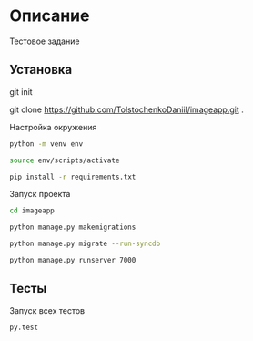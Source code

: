 # Описание

Тестовое задание

## Установка

git init

git clone <https://github.com/TolstochenkoDaniil/imageapp.git> .

Настройка окружения

```sh
python -m venv env

source env/scripts/activate

pip install -r requirements.txt
```

Запуск проекта

```sh
cd imageapp

python manage.py makemigrations

python manage.py migrate --run-syncdb

python manage.py runserver 7000
```

## Тесты

Запуск всех тестов

```sh
py.test
```
